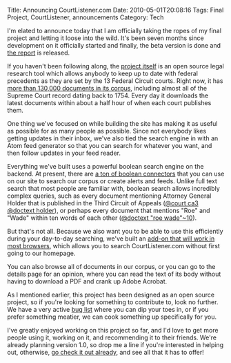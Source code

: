 Title: Announcing CourtListener.com
Date: 2010-05-01T20:08:16
Tags: Final Project, CourtListener, announcements
Category: Tech


I'm elated to announce today that I am officially taking the ropes of my 
final project and letting it loose into the wild. It's been seven months 
since development on it officially started and finally, 
the beta version is done and [the report][1] is released.

If you haven't been following along, the <a href="http://courtlistener.com">project 
itself</a> is an open source legal research tool which allows anybody to 
keep up to date with federal precedents as they are set by the 13 Federal 
Circuit courts. Right now, it has <a href="http://courtlistener.com/coverage/">more 
than 130,000 documents in its corpus</a>, 
including almost all of the Supreme Court record dating back to 1754. Every 
day it downloads the latest documents within about a half hour of when 
each court publishes them.

One thing we've focused on while building the site has making it as useful 
as possible for as many people as possible. Since not everybody likes 
getting updates in their inbox, we've also tied the search engine in with 
an Atom feed generator so that you can search for whatever you want, 
and then follow updates in your feed reader.

Everything we've built uses a powerful boolean search engine on the backend. 
At present, there are [a ton of boolean connectors][2] that you can use on our 
site to search our corpus or create alerts and feeds. Unlike full text search 
that most people are familiar with, boolean search allows incredibly complex 
queries, such as every document mentioning Attorney General Holder that is 
published in the Third Circuit of Appeals ([@court ca3 @doctext holder][3]), 
or perhaps every document that mentions "Roe" and "Wade" within ten words of 
each other ([@doctext "roe wade"~10][4]).

But that's not all. Because we also want you to be able to use this 
efficiently during your day-to-day searching, 
we've built an <a href="http://courtlistener.com/tools/">add-on that will 
work in most browsers</a>, which allows you to search CourtListener.com 
without first going to our homepage.

You can also browse all of documents in our corpus, 
or you can go to the details page for an opinion, where you can read the 
text of its body without having to download a PDF and crank up Adobe Acrobat.

As I mentioned earlier, this project has been designed as an open source 
project, so if you're looking for something to contribute to, 
look no further. We have a very active [bug list][5] where you can dip your 
toes in, or if you prefer something meatier, we can cook something up 
specifically for you.

I've greatly enjoyed working on this project so far, 
and I'd love to get more people using it, working on it, 
and recommending it to their friends. We're already planning version 1.0, 
so drop me a line if you're interested in helping out, otherwise, [go check it 
out already][6], and see all that it has to offer!

[1]: {filename}/pdfs/courtlistener-final-report.pdf
[2]: https://www.courtlistener.com/search/advanced-techniques/
[3]: http://courtlistener.com/search/results/?q=%40court+ca3+%40doctext+holder&search=
[4]: http://courtlistener.com/search/results/?q=%40doctext+%22roe+wade%22~10&search=
[5]: https://github.com/freelawproject/courtlistener/issues
[6]: https://www.courtlistener.com
